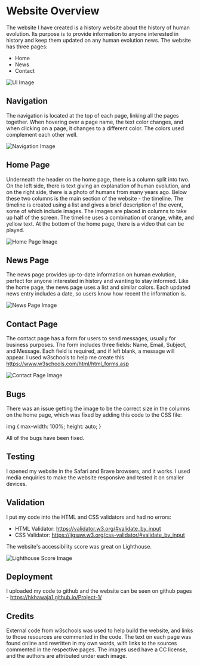 # Website Overview

The website I have created is a history website about the history of human evolution. Its purpose is to provide information to anyone interested in history and keep them updated on any human evolution news. The website has three pages:

- Home
- News
- Contact

![UI Image](https://i.postimg.cc/QN0NtYc9/UI.png)

## Navigation
The navigation is located at the top of each page, linking all the pages together. When hovering over a page name, the text color changes, and when clicking on a page, it changes to a different color. The colors used complement each other well.

![Navigation Image](https://i.postimg.cc/QMF0zJTn/Nav.png)

## Home Page
Underneath the header on the home page, there is a column split into two. On the left side, there is text giving an explanation of human evolution, and on the right side, there is a photo of humans from many years ago. Below these two columns is the main section of the website - the timeline. The timeline is created using a list and gives a brief description of the event, some of which include images. The images are placed in columns to take up half of the screen. The timeline uses a combination of orange, white, and yellow text. At the bottom of the home page, there is a video that can be played.

![Home Page Image](https://i.postimg.cc/vBRLNFMc/Home.png)

## News Page
The news page provides up-to-date information on human evolution, perfect for anyone interested in history and wanting to stay informed. Like the home page, the news page uses a list and similar colors. Each updated news entry includes a date, so users know how recent the information is.

![News Page Image](https://i.postimg.cc/05nDpJ66/News.png)

## Contact Page
The contact page has a form for users to send messages, usually for business purposes. The form includes three fields: Name, Email, Subject, and Message. Each field is required, and if left blank, a message will appear. I used w3schools to help me create this https://www.w3schools.com/html/html_forms.asp

![Contact Page Image](https://i.postimg.cc/6Qx8s92J/Contact.png)

## Bugs
There was an issue getting the image to be the correct size in the columns on the home page, which was fixed by adding this code to the CSS file:


img {
  max-width: 100%;
  height: auto;
}

 All of the bugs have been fixed. 

## Testing

I opened my website in the Safari and Brave browsers, and it works. I used media enquiries to make the website responsive and tested it on smaller devices.

## Validation

I put my code into the HTML and CSS validators and had no errors:

- HTML Validator: https://validator.w3.org/#validate_by_input
- CSS Validator: https://jigsaw.w3.org/css-validator/#validate_by_input

The website's accessibility score was great on Lighthouse.

![Lighthouse Score Image](https://i.postimg.cc/brtgvyT0/Lighthouse.png)


## Deployment
I uploaded my code to github and the website can be seen on github pages - https://hkhawaja1.github.io/Project-1/

## Credits

External code from w3schools was used to help build the website, and links to those resources are commented in the code. The text on each page was found online and rewritten in my own words, with links to the sources commented in the respective pages. The images used have a CC license, and the authors are attributed under each image.
